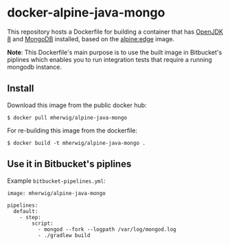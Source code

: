 # docker-alpine-java-mongo

This repository hosts a Dockerfile for building a container that has [OpenJDK 8](http://openjdk.java.net/) and [MongoDB](https://www.mongodb.org) installed, based on the [alpine:edge](https://hub.docker.com/r/_/java/) image.

**Note**: This Dockerfile's main purpose is to use the built image in Bitbucket's piplines which enables you to run integration tests that require a running mongodb instance.

## Install

Download this image from the public docker hub:

	$ docker pull mherwig/alpine-java-mongo

For re-building this image from the dockerfile:

	$ docker build -t mherwig/alpine-java-mongo .

## Use it in Bitbucket's piplines

Example `bitbucket-pipelines.yml`:

	image: mherwig/alpine-java-mongo

	pipelines:
	  default:
	    - step:
	        script:
	          - mongod --fork --logpath /var/log/mongod.log
	          - ./gradlew build
